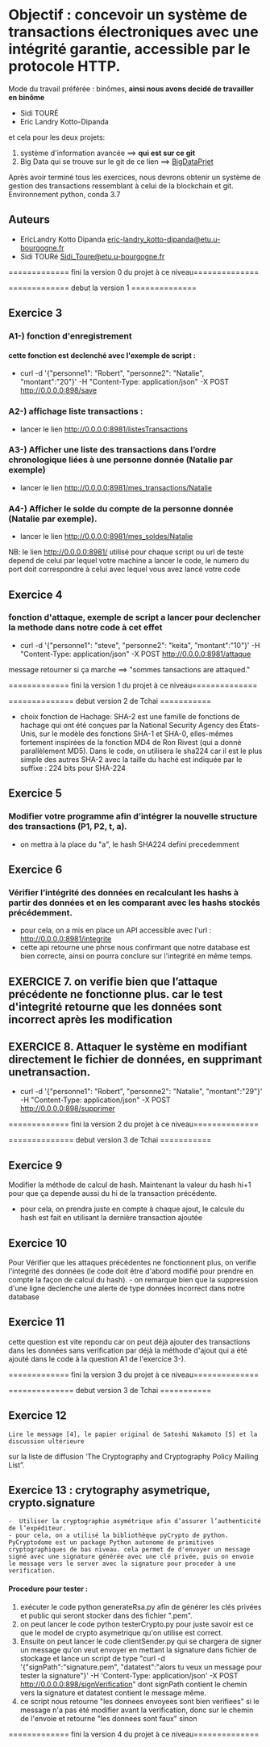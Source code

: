 # Objectif : concevoir un système de transactions électroniques avec une intégrité garantie, accessible par le protocole HTTP.

Mode du travail préférée : binômes, **ainsi nous avons decidé de travailler en binôme**
- Sidi TOURÉ
- Eric Landry Kotto-Dipanda

et cela pour les deux projets:
1. système d'information avancée ==> __qui est sur ce git__
2. Big Data qui se trouve sur le git de ce lien ==> [BigDataPrjet](https://github.com/sidi001/Projet_BigData_LandryDipanda_SidiToure)

Après avoir terminé tous les exercices, nous devrons obtenir un système de gestion des
transactions ressemblant à celui de la blockchain et git.
Environnement python, conda 3.7

## Auteurs
- EricLandry Kotto Dipanda [eric-landry_kotto-dipanda@etu.u-bourgogne.fr](eric-landry_kotto-dipanda@etu.u-bourgogne.fr)
- Sidi TOURé [Sidi_Toure@etu.u-bourgogne.fr](Sidi_Toure@etu.u-bourgogne.fr)

============= fini la version 0 du projet à ce niveau==============

============= debut la version 1 ==============
## Exercice 3
### A1-) fonction d'enregistrement
#### cette fonction est declenché avec l'exemple de script :
- curl -d '{"personne1": "Robert", "personne2": "Natalie", "montant":"20"}' -H "Content-Type: application/json" -X POST   http://0.0.0.0:898/save

### A2-) affichage liste transactions :
- lancer le lien http://0.0.0.0:8981/listesTransactions

### A3-) Afficher une liste des transactions dans l’ordre chronologique liées à une personne donnée  (Natalie par exemple)
- lancer le lien http://0.0.0.0:8981/mes_transactions/Natalie

### A4-) Afficher le solde du compte de la personne donnée (Natalie par exemple).
- lancer le lien http://0.0.0.0:8981/mes_soldes/Natalie

NB: le lien http://0.0.0.0:8981/ utilisé pour chaque script ou url de teste depend de celui par lequel votre machine a lancer le code, le numero du port doit correspondre à celui avec lequel vous avez lancé votre code

## Exercice 4
### fonction d'attaque, exemple de script a lancer pour declencher la methode dans notre code à cet effet
- curl -d '{"personne1": "steve", "personne2": "keita", "montant":"10"}' -H "Content-Type: application/json" -X POST   http://0.0.0.0:8981/attaque

message retourner si ça marche ==> "sommes tansactions are attaqued."

============= fini la version 1 du projet à ce niveau==============

============== debut version 2 de Tchai ===========
- choix fonction de Hachage:
    SHA-2 est une famille de fonctions de hachage qui ont été conçues par la National Security Agency des États-Unis, sur le modèle des fonctions SHA-1 et SHA-0, elles-mêmes fortement inspirées de la fonction MD4 de Ron Rivest (qui a donné parallèlement MD5).
    Dans le code, on utilisera le sha224 car il est le plus simple des autres SHA-2 avec la taille du haché est indiquée par le suffixe : 224 bits pour SHA-224

## Exercice 5
### Modifier votre programme afin d’intégrer la nouvelle structure des transactions (P1, P2, t, a).
- on mettra à la place du "a", le hash SHA224 defini precedemment

## Exercice 6
### Vérifier l’intégrité des données en recalculant les hashs à partir des données et en les comparant avec les hashs stockés précédemment.
- pour cela, on a mis en place un API accessible avec l'url : http://0.0.0.0:8981/integrite 
- cette api retourne une phrse nous confirmant que notre database est bien correcte, ainsi on pourra conclure sur l'integrité en même temps.

## EXERCICE 7. on verifie bien que l’attaque précédente ne fonctionne plus. car le test d'integrité retourne que les données sont incorrect après les modification

## EXERCICE 8. Attaquer le système en modifiant directement le fichier de données, en supprimant unetransaction. 
- curl -d '{"personne1": "Robert", "personne2": "Natalie", "montant":"29"}' -H "Content-Type: application/json" -X POST   http://0.0.0.0:898/supprimer

============= fini la version 2 du projet à ce niveau==============

============== debut version 3 de Tchai ===========

## Exercice 9
Modifier la méthode de calcul de hash. Maintenant la valeur du hash hi+1 pour que ça depende aussi du hi de la transaction
précédente. 
   - pour cela, on prendra juste en compte à chaque ajout, le calcule du hash est fait en utilisant la dernière transaction ajoutée

## Exercice 10
Pour Vérifier que les attaques précédentes ne fonctionnent plus, on verifie l'integrité des données (le code doit être d'abord modifié pour prendre en compte la façon de calcul du hash).
    - on remarque bien que la suppression d'une ligne declenche une alerte de type données incorrect dans notre database

## Exercice 11
 cette question est vite repondu car on peut déjà ajouter des transactions dans les données sans verification par déjà la méthode d'ajout qui a été ajouté dans le code à la question A1 de l'exercice 3-).

 ============= fini la version 3 du projet à ce niveau==============

 ============== debut version 3 de Tchai ===========

 ## Exercice 12
    Lire le message [4], le papier original de Satoshi Nakamoto [5] et la discussion ultérieure
sur la liste de diffusion ‘The Cryptography and Cryptography Policy Mailing List”.

## Exercice 13 : crytography asymetrique, crypto.signature
    -  Utiliser la cryptographie asymétrique afin d’assurer l’authenticité de l’expéditeur.
    - pour cela, on a utilisé la bibliothèque pyCrypto de python. PyCryptodome est un package Python autonome de primitives cryptographiques de bas niveau. cela permet de d'envoyer un message signé avec une signature générée avec une clé privée, puis on envoie le message vers le server avec la signature pour proceder à une verification.
#### Procedure pour tester :
1. exécuter le code python generateRsa.py afin de générer les clés privées et public qui seront stocker dans des fichier ".pem". 
2. on peut lancer le code python testerCrypto.py pour juste savoir est ce que le model de crypto asymetrique qu'on utilise est correct.
3. Ensuite on peut lancer le code clientSender.py qui se chargera de signer un message qu'on veut envoyer en mettant la signature dans fichier de stockage et lance un script de type  "curl -d '{"signPath":"signature.pem", "datatest":"alors tu veux un message pour tester la signature"}' -H 'Content-Type: application/json'  -X POST http://0.0.0.0:898/signVerification" dont signPath contient le chemin vers la signature et datatest contient le message même.
4. ce script nous retourne "les donnees envoyees sont bien verifiees" si le message n'a pas été modifier avant la verification, donc sur le chemin de l'envoie et retourne "les donnees sont faux" sinon

 ============= fini la version 4 du projet à ce niveau==============